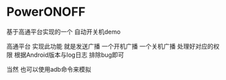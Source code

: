 # PowerONOFF
基于高通平台实现的一个 自动开关机demo

高通平台 实现此功能 就是发送广播
一个开机广播
一个关机广播
处理好对应的权限 根据Android版本与log日志 排除bug即可

当然 也可以使用adb命令来模拟
